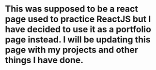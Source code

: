# This was supposed to be a react page used to practice ReactJS but I have decided to use it as a portfolio page instead. I will be updating this page with my projects and other things I have done. 
```